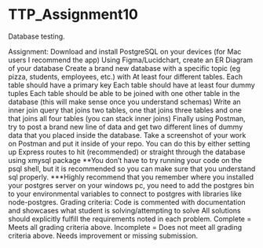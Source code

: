 # TTP_Assignment10
Database testing.

Assignment:
Download and install PostgreSQL on your devices (for Mac users I recommend the app)
Using Figma/Lucidchart, create an ER Diagram of your database
Create a brand new database with a specific topic (eg pizza, students, employees, etc.) with 
At least four different tables.
Each table should have a primary key
Each table should have at least four dummy tuples
Each table should be able to be joined with one other table in the database (this will make sense once you understand schemas)
Write an inner join query that joins two tables, one that joins three tables and one that joins all four tables (you can stack inner joins)
Finally using Postman, try to post a brand new line of data and get two different lines of dummy data that you placed inside the database. Take a screenshot of your work on Postman and put it inside of your repo.
You can do this by either setting up Express routes to hit (recommended) or straight through the database using xmysql package
**You don’t have to try running your code on the psql shell, but it is recommended so you can make sure that you understand sql properly. 
***Highly recommend that you remember where you installed your postgres server on your windows pc, you need to add the postgres bin to your environmental variables to connect to postgres with libraries like node-postgres.
Grading criteria:
Code is commented with documentation and showcases what student is solving/attempting to solve
All solutions should explicitly fulfill the requirements noted in each problem.
Complete = Meets all grading criteria above.
Incomplete = Does not meet all grading criteria above. Needs improvement or missing submission.


